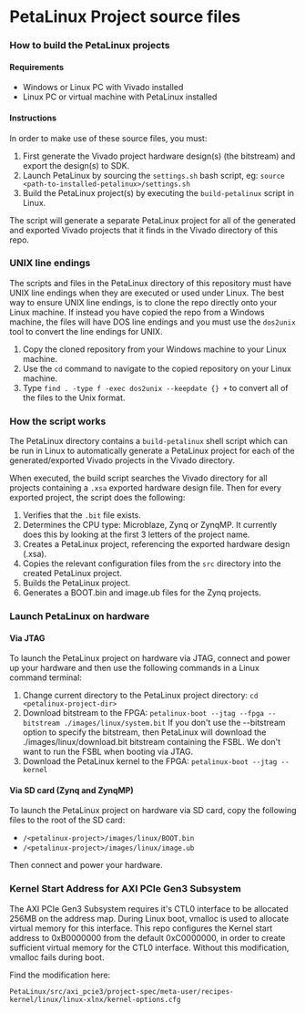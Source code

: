 PetaLinux Project source files
==============================

### How to build the PetaLinux projects

#### Requirements

* Windows or Linux PC with Vivado installed
* Linux PC or virtual machine with PetaLinux installed

#### Instructions

In order to make use of these source files, you must:

1. First generate the Vivado project hardware design(s) (the bitstream) and export the design(s) to SDK.
2. Launch PetaLinux by sourcing the `settings.sh` bash script, eg: `source <path-to-installed-petalinux>/settings.sh`
3. Build the PetaLinux project(s) by executing the `build-petalinux` script in Linux.

The script will generate a separate PetaLinux project for all of the generated and exported Vivado projects that
it finds in the Vivado directory of this repo.

### UNIX line endings

The scripts and files in the PetaLinux directory of this repository must have UNIX line endings when they are
executed or used under Linux. The best way to ensure UNIX line endings, is to clone the repo directly onto your
Linux machine. If instead you have copied the repo from a Windows machine, the files will have DOS line endings and
you must use the `dos2unix` tool to convert the line endings for UNIX.

1. Copy the cloned repository from your Windows machine to your Linux machine.
2. Use the `cd` command to navigate to the copied repository on your Linux machine.
3. Type `find . -type f -exec dos2unix --keepdate {} +` to convert all of the files
to the Unix format.

### How the script works

The PetaLinux directory contains a `build-petalinux` shell script which can be run in Linux to automatically
generate a PetaLinux project for each of the generated/exported Vivado projects in the Vivado directory.

When executed, the build script searches the Vivado directory for all projects containing a `.xsa` exported
hardware design file. Then for every exported project, the script does the following:

1. Verifies that the `.bit` file exists.
2. Determines the CPU type: Microblaze, Zynq or ZynqMP. It currently does this
by looking at the first 3 letters of the project name.
3. Creates a PetaLinux project, referencing the exported hardware design (.xsa).
4. Copies the relevant configuration files from the `src` directory into the created
PetaLinux project.
5. Builds the PetaLinux project.
6. Generates a BOOT.bin and image.ub files for the Zynq projects.

### Launch PetaLinux on hardware

#### Via JTAG

To launch the PetaLinux project on hardware via JTAG, connect and power up your hardware and then
use the following commands in a Linux command terminal:

1. Change current directory to the PetaLinux project directory:
`cd <petalinux-project-dir>`
2. Download bitstream to the FPGA:
`petalinux-boot --jtag --fpga --bitstream ./images/linux/system.bit`
If you don't use the --bitstream option to specify the bitstream, then PetaLinux will download the
./images/linux/download.bit bitstream containing the FSBL. We don't want to run the FSBL when
booting via JTAG.
3. Download the PetaLinux kernel to the FPGA:
`petalinux-boot --jtag --kernel`

#### Via SD card (Zynq and ZynqMP)

To launch the PetaLinux project on hardware via SD card, copy the following files to the root of the
SD card:

* `/<petalinux-project>/images/linux/BOOT.bin`
* `/<petalinux-project>/images/linux/image.ub`

Then connect and power your hardware.

### Kernel Start Address for AXI PCIe Gen3 Subsystem

The AXI PCIe Gen3 Subsystem requires it's CTL0 interface to be allocated 256MB on the address map.
During Linux boot, vmalloc is used to allocate virtual memory for this interface. This repo configures
the Kernel start address to 0xB0000000 from the default 0xC0000000, in order to create sufficient
virtual memory for the CTL0 interface. Without this modification, vmalloc fails during boot.

Find the modification here:

`PetaLinux/src/axi_pcie3/project-spec/meta-user/recipes-kernel/linux/linux-xlnx/kernel-options.cfg`

